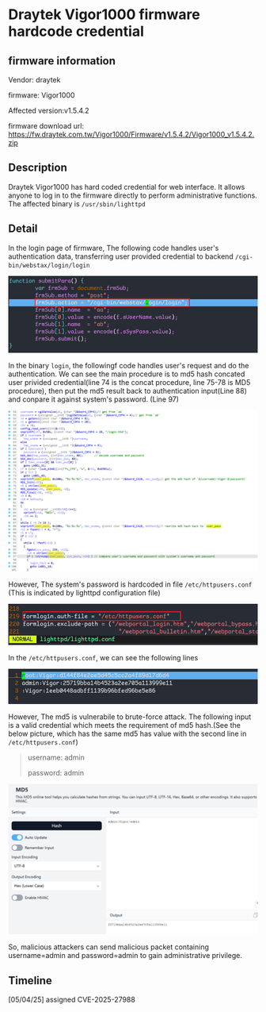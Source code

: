 # Draytek Vigor1000 firmware hardcode credential

## firmware information

Vendor: draytek

firmware: Vigor1000

Affected version:v1.5.4.2

firmware download url: https://fw.draytek.com.tw/Vigor1000/Firmware/v1.5.4.2/Vigor1000_v1.5.4.2.zip

## Description

Draytek Vigor1000 has hard coded credential for web interface. It allows anyone to log in to the firmware directly to perform administrative functions. The affected binary is `/usr/sbin/lighttpd`

## Detail

In the login page of firmware, The following code handles user's authentication data, transferring user provided credential to backend `/cgi-bin/webstax/login/login`

![image-20250211190137761](vigor1000_hardcode_credential.assets/image-20250211190137761.png)

In the binary `login`, the followingf code handles user's request and do the authentication. We can see the main procedure is to md5 hash concated user privided credential(line 74 is the concat procedure, line 75-78 is MD5 procedure), then put the md5 result back to authentication input(Line 88) and conpare it against system's password. (Line 97)

![image-20250211190716368](vigor1000_hardcode_credential.assets/image-20250211190716368.png)

However, The system's password is hardcoded in file `/etc/httpusers.conf` (This is indicated by lighttpd configuration file)

![image-20250211191150682](vigor1000_hardcode_credential.assets/image-20250211191150682.png)

In the `/etc/httpusers.conf`, we can see the following lines

![image-20250211191239651](vigor1000_hardcode_credential.assets/image-20250211191239651.png)

However, The md5 is vulnerabile to brute-force attack. The following input is a valid credential which meets the requirement of md5 hash.(See the below picture, which has the same md5 has value with the second line in `/etc/httpusers.conf`)

> username: admin
>
> password: admin

![image-20250211191724506](vigor1000_hardcode_credential.assets/image-20250211191724506.png)

So, malicious attackers can send malicious packet containing username=admin and password=admin to gain administrative privilege.

## Timeline
[05/04/25] assigned CVE-2025-27988